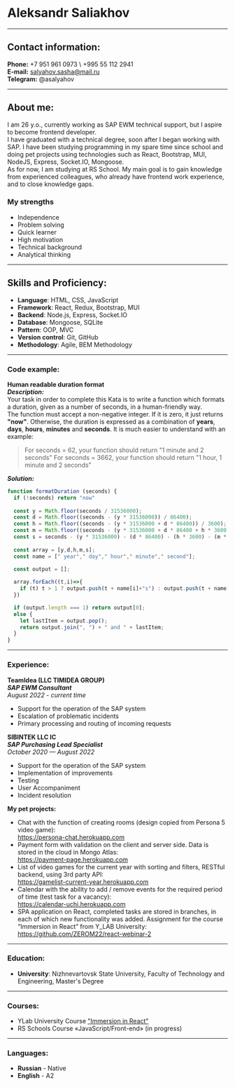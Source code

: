 # Aleksandr Saliakhov

---
## Contact information:
**Phone:** +7 951 961 0973 \ +995 55 112 2941<br>
**E-mail:** salyahov.sasha@mail.ru<br>
**Telegram:** @asalyahov

---
## About me:
I am 26 y.o., currently working as SAP EWM technical support, but I aspire to become frontend developer.<br>
I have graduated with a technical degree, soon after I began working with SAP. I have been studying programming in my spare time since school and doing pet projects using technologies such as React, Bootstrap, MUI, NodeJS, Express, Socket.IO, Mongoose.<br>
As for now, I am studying at RS School. My main goal is to gain knowledge from experienced colleagues, who already have frontend work experience, and to close knowledge gaps. 
### My strengths
- Independence
- Problem solving
- Quick learner
- High motivation
- Technical background
- Analytical thinking

---
## Skills and Proficiency:
- **Language**: HTML, CSS, JavaScript
- **Framework**: React, Redux, Bootstrap, MUI
- **Backend**: Node.js, Express, Socket.IO
- **Database**: Mongoose, SQLite
- **Pattern**: OOP, MVC
- **Version control**: Git, GitHub
- **Methodology**: Agile, BEM Methodology

---
### Code example:
**Human readable duration format**<br>
***Description:***<br>
Your task in order to complete this Kata is to write a function which formats a duration, given as a number of seconds, in a human-friendly way.<br>
The function must accept a non-negative integer. If it is zero, it just returns **"now"**. Otherwise, the duration is expressed as a combination of **years**, **days**, **hours**, **minutes** and **seconds**.
It is much easier to understand with an example:
>For seconds = 62, your function should return 
    "1 minute and 2 seconds"
For seconds = 3662, your function should return
    "1 hour, 1 minute and 2 seconds"

***Solution:***
```javascript
function formatDuration (seconds) {
  if (!seconds) return "now"
  
  const y = Math.floor(seconds / 31536000);
  const d = Math.floor((seconds - (y * 31536000)) / 86400);
  const h = Math.floor((seconds - (y * 31536000 + d * 86400)) / 3600);
  const m = Math.floor((seconds - (y * 31536000 + d * 86400 + h * 3600)) / 60);
  const s = seconds - (y * 31536000) - (d * 86400) - (h * 3600) - (m * 60);
  
  const array = [y,d,h,m,s];
  const name = [" year"," day"," hour"," minute"," second"];

  const output = [];
  
  array.forEach((t,i)=>{
    if (t) t > 1 ? output.push(t + name[i]+"s") : output.push(t + name[i]);
  })

  if (output.length === 1) return output[0];
  else {
    let lastItem = output.pop();
    return output.join(", ") + " and " + lastItem;
  }
}
```

---
### Experience:
**TeamIdea (LLC TIMIDEA GROUP)**<br>
***SAP EWM Consultant***<br>
*August 2022 - current time*
* Support for the operation of the SAP system
* Escalation of problematic incidents
* Primary processing and routing of incoming requests

**SIBINTEK LLC IC**<br>
***SAP Purchasing Lead Specialist***<br>
*October 2020 — August 2022*
* Support for the operation of the SAP system
* Implementation of improvements
* Testing
* User Accompaniment
* Incident resolution

**My pet projects:**
- Chat with the function of creating rooms (design copied from Persona 5 video game):<br>
https://persona-chat.herokuapp.com
- Payment form with validation on the client and server side. Data is stored in the cloud in Mongo Atlas:<br>
https://payment-page.herokuapp.com
- List of video games for the current year with sorting and filters, RESTful backend, using 3rd party API:<br>
https://gamelist-current-year.herokuapp.com
- Calendar with the ability to add / remove events for the required period of time (test task for a vacancy):<br>
https://calendar-uchi.herokuapp.com
- SPA application on React, completed tasks are stored in branches, in each of which new functionality was added. Assignment for the course “Immersion in React” from Y_LAB University:<br>
https://github.com/ZEROM22/react-webinar-2

---
### Education:
* **University**: Nizhnevartovsk State University, Faculty of Technology and Engineering, Master's Degree


---
### Courses:
- YLab University Course ["Immersion in React"](https://ylab.io/upload/certificates/reactjs/vuvX1f0LDBU1FGxIGfta.pdf)
- RS Schools Course «JavaScript/Front-end» (in progress)

---
### Languages:
* **Russian** - Native
* **English** - A2